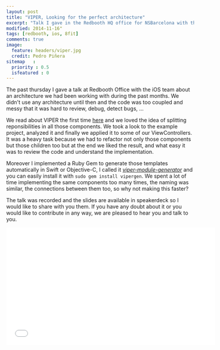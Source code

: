 ```yaml
---
layout: post
title: "VIPER, Looking for the perfect architecture"
excerpt: "Talk I gave in the Redbooth HQ office for NSBarcelona with the iOS team talking about the VIPER architecture"
modified: 2014-11-16"
tags: [redbooth, ios, 8fit]
comments: true
image:
  feature: headers/viper.jpg
  credit: Pedro Piñera
sitemap   :
  priority : 0.5
  isfeatured : 0
---
```


The past thursday I gave a talk at Redbooth Office with the iOS team about an architecture we had been working with during the past months. We didn't use any architecture until then and the code was too coupled and messy that it was hard to review, debug, detect bugs, ...

We read about VIPER the first time [here](http://www.objc.io/issue-13/viper.html) and we loved the idea of splitting reponsibilities in all those components. We took a look to the example project, analyzed it and finally we applied it to some of our ViewControllers. It was a heavy task because we had to refactor not only those components but those children too but at the end we liked the result, and what easy it was to review the code and understand the implementation.

Moreover I implemented a Ruby Gem to generate those templates automatically in Swift or Objective-C, I called it [*viper-module-generator*](https://github.com/pepibumur/viper-module-generator) and you can easily install it with `sudo gem install vipergen`. We spent a lot of time implementing the same components too many times, the naming was similar, the connections between them too, so why not making this faster?

The talk was recorded and the slides are available in speakerdeck so I would like to share with you them. If you have any doubt about it or you would like to contribute in any way, we are pleased to hear you and talk to you. 


<!-- SpeakerDeck Presentation embed code -->
<script async class="speakerdeck-embed" data-id="1a7bab7042930132bd3b62fe72f26203" data-ratio="1.77777777777778" src="//speakerdeck.com/assets/embed.js"></script>
<iframe width="560" height="315" src="//www.youtube.com/embed/OX4rLAJC7lw" frameborder="0" allowfullscreen></iframe>

